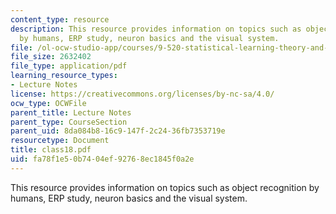 ```yaml
---
content_type: resource
description: This resource provides information on topics such as object recognition
  by humans, ERP study, neuron basics and the visual system.
file: /ol-ocw-studio-app/courses/9-520-statistical-learning-theory-and-applications-spring-2006/fa78f1e50b7404ef92768ec1845f0a2e_class18.pdf
file_size: 2632402
file_type: application/pdf
learning_resource_types:
- Lecture Notes
license: https://creativecommons.org/licenses/by-nc-sa/4.0/
ocw_type: OCWFile
parent_title: Lecture Notes
parent_type: CourseSection
parent_uid: 8da084b8-16c9-147f-2c24-36fb7353719e
resourcetype: Document
title: class18.pdf
uid: fa78f1e5-0b74-04ef-9276-8ec1845f0a2e
---
```

This resource provides information on topics such as object recognition by humans, ERP study, neuron basics and the visual system.